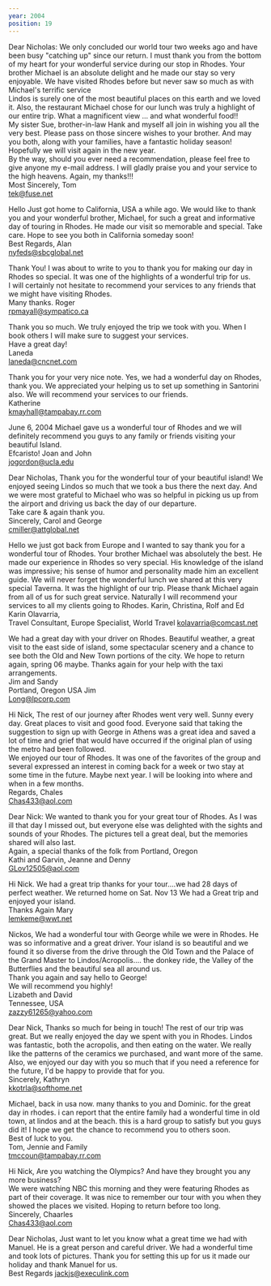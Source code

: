 ```yaml
---
year: 2004
position: 19
---
```

Dear Nicholas: We only concluded our world tour two weeks ago and have been busy "catching up" since our return. I must thank you from the bottom of my heart for your wonderful service during our stop in Rhodes. Your brother Michael is an absolute delight and he made our stay so very enjoyable. We have visited Rhodes before but never saw so much as with Michael's terrific service<br>
Lindos is surely one of the most beautiful places on this earth and we loved it. Also, the restaurant Michael chose for our lunch was truly a highlight of our entire trip. What a magnificent view ... and what wonderful food!!<br>
My sister Sue, brother-in-law Hank and myself all join in wishing you all the very best. Please pass on those sincere wishes to your brother. And may you both, along with your families, have a fantastic holiday season! Hopefully we will visit again in the new year.<br>
By the way, should you ever need a recommendation, please feel free to give anyone my e-mail address. I will gladly praise you and your service to the high heavens. Again, my thanks!!!<br>
Most Sincerely, Tom<br>
tek@fuse.net

Hello Just got home to California, USA a while ago. We would like to thank you and your wonderful brother, Michael, for such a great and informative day of touring in Rhodes. He made our visit so memorable and special. Take care. Hope to see you both in California someday soon!<br>
Best Regards, Alan<br>
nyfeds@sbcglobal.net

Thank You! I was about to write to you to thank you for making our day in Rhodes so special. It was one of the highlights of a wonderful trip for us.<br>
I will certainly not hesitate to recommend your services to any friends that we might have visiting Rhodes.<br>
Many thanks. Roger<br>
rpmayall@sympatico.ca

Thank you so much. We truly enjoyed the trip we took with you. When I book others I will make sure to suggest your services.<br>
Have a great day!<br>
Laneda<br>
laneda@cncnet.com

Thank you for your very nice note. Yes, we had a wonderful day on Rhodes, thank you. We appreciated your helping us to set up something in Santorini also. We will recommend your services to our friends.<br>
Katherine<br>
kmayhall@tampabay.rr.com

June 6, 2004 Michael gave us a wonderful tour of Rhodes and we will definitely recommend you guys to any family or friends visiting your beautiful Island.<br>
Efcaristo! Joan and John<br>
jogordon@ucla.edu

Dear Nicholas, Thank you for the wonderful tour of your beautiful island! We enjoyed seeing Lindos so much that we took a bus there the next day. And we were most grateful to Michael who was so helpful in picking us up from the airport and driving us back the day of our departure.<br>
Take care & again thank you.<br>
Sincerely, Carol and George<br>
cmiller@attglobal.net

Hello we just got back from Europe and I wanted to say thank you for a wonderful tour of Rhodes. Your brother Michael was absolutely the best. He made our experience in Rhodes so very special. His knowledge of the island was impressive; his sense of humor and personality made him an excellent guide. We will never forget the wonderful lunch we shared at this very special Taverna. It was the highlight of our trip. Please thank Michael again from all of us for such great service. Naturally I will recommend your services to all my clients going to Rhodes. Karin, Christina, Rolf and Ed Karin Olavarria,<br>
Travel Consultant, Europe Specialist, World Travel kolavarria@comcast.net

We had a great day with your driver on Rhodes. Beautiful weather, a great visit to the east side of island, some spectacular scenery and a chance to see both the Old and New Town portions of the city. We hope to return again, spring 06 maybe. Thanks again for your help with the taxi arrangements.<br>
Jim and Sandy<br>
Portland, Oregon USA Jim<br>
Long@lpcorp.com

Hi Nick, The rest of our journey after Rhodes went very well. Sunny every day. Great places to visit and good food. Everyone said that taking the suggestion to sign up with George in Athens was a great idea and saved a lot of time and grief that would have occurred if the original plan of using the metro had been followed.<br>
We enjoyed our tour of Rhodes. It was one of the favorites of the group and several expressed an interest in coming back for a week or two stay at some time in the future. Maybe next year. I will be looking into where and when in a few months.<br>
Regards, Chales<br>
Chas433@aol.com

Dear Nick: We wanted to thank you for your great tour of Rhodes. As I was ill that day I missed out, but everyone else was delighted with the sights and sounds of your Rhodes. The pictures tell a great deal, but the memories shared will also last.<br>
Again, a special thanks of the folk from Portland, Oregon<br>
Kathi and Garvin, Jeanne and Denny<br>
GLov12505@aol.com

Hi Nick. We had a great trip thanks for your tour....we had 28 days of perfect weather. We returned home on Sat. Nov 13 We had a Great trip and enjoyed your island.<br>
Thanks Again Mary<br>
lemkeme@wwt.net

Nickos, We had a wonderful tour with George while we were in Rhodes. He was so informative and a great driver. Your island is so beautiful and we found it so diverse from the drive through the Old Town and the Palace of the Grand Master to Lindos/Acropolis.... the donkey ride, the Valley of the Butterflies and the beautiful sea all around us.<br>
Thank you again and say hello to George!<br>
We will recommend you highly!<br>
Lizabeth and David<br>
Tennessee, USA<br>
zazzy61265@yahoo.com

Dear Nick, Thanks so much for being in touch! The rest of our trip was great. But we really enjoyed the day we spent with you in Rhodes. Lindos was fantastic, both the acropolis, and then eating on the water. We really like the patterns of the ceramics we purchased, and want more of the same. Also, we enjoyed our day with you so much that if you need a reference for the future, I'd be happy to provide that for you.<br>
Sincerely, Kathryn<br>
kkotrla@softhome.net

Michael, back in usa now. many thanks to you and Dominic. for the great day in rhodes. i can report that the entire family had a wonderful time in old town, at lindos and at the beach. this is a hard group to satisfy but you guys did it! I hope we get the chance to recommend you to others soon.<br>
Best of luck to you.<br>
Tom, Jennie and Family<br>
tmccoun@tampabay.rr.com

Hi Nick, Are you watching the Olympics? And have they brought you any more business?<br>
We were watching NBC this morning and they were featuring Rhodes as part of their coverage. It was nice to remember our tour with you when they showed the places we visited. Hoping to return before too long.<br>
Sincerely, Chaarles<br>
Chas433@aol.com

Dear Nicholas, Just want to let you know what a great time we had with Manuel. He is a great person and careful driver. We had a wonderful time and took lots of pictures. Thank you for setting this up for us it made our holiday and thank Manuel for us.<br>
Best Regards jackjs@execulink.com
